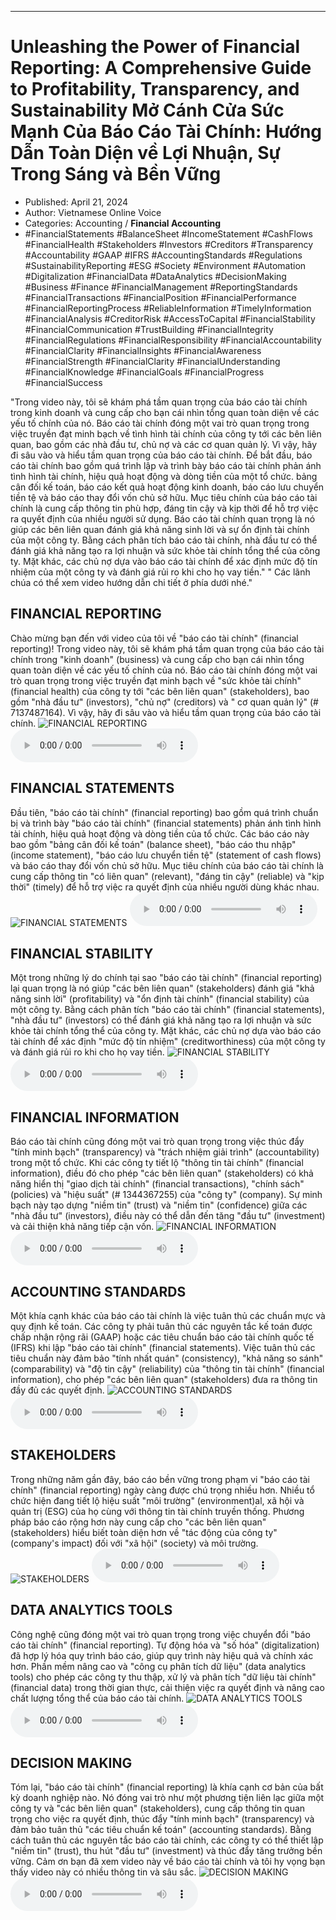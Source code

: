 
---

# Unleashing the Power of Financial Reporting: A Comprehensive Guide to Profitability, Transparency, and Sustainability Mở Cánh Cửa Sức Mạnh Của Báo Cáo Tài Chính: Hướng Dẫn Toàn Diện về Lợi Nhuận, Sự Trong Sáng và Bền Vững

- Published: April 21, 2024
- Author: Vietnamese Online Voice
- Categories: Accounting / **Financial Accounting**
- #FinancialStatements #BalanceSheet #IncomeStatement #CashFlows #FinancialHealth #Stakeholders #Investors #Creditors #Transparency #Accountability #GAAP #IFRS #AccountingStandards #Regulations #SustainabilityReporting #ESG #Society #Environment #Automation #Digitalization #FinancialData #DataAnalytics #DecisionMaking #Business #Finance #FinancialManagement #ReportingStandards #FinancialTransactions #FinancialPosition #FinancialPerformance #FinancialReportingProcess #ReliableInformation #TimelyInformation #FinancialAnalysis #CreditorRisk #AccessToCapital #FinancialStability #FinancialCommunication #TrustBuilding #FinancialIntegrity #FinancialRegulations #FinancialResponsibility #FinancialAccountability #FinancialClarity #FinancialInsights #FinancialAwareness #FinancialStrength #FinancialClarity #FinancialUnderstanding #FinancialKnowledge #FinancialGoals #FinancialProgress #FinancialSuccess

"Trong video này, tôi sẽ khám phá tầm quan trọng của báo cáo tài chính trong kinh doanh và cung cấp cho bạn cái nhìn tổng quan toàn diện về các yếu tố chính của nó. Báo cáo tài chính đóng một vai trò quan trọng trong việc truyền đạt minh bạch về tình hình tài chính của công ty tới các bên liên quan, bao gồm các nhà đầu tư, chủ nợ và các cơ quan quản lý. Vì vậy, hãy đi sâu vào và hiểu tầm quan trọng của báo cáo tài chính. Để bắt đầu, báo cáo tài chính bao gồm quá trình lập và trình bày báo cáo tài chính phản ánh tình hình tài chính, hiệu quả hoạt động và dòng tiền của một tổ chức. bảng cân đối kế toán, báo cáo kết quả hoạt động kinh doanh, báo cáo lưu chuyển tiền tệ và báo cáo thay đổi vốn chủ sở hữu. Mục tiêu chính của báo cáo tài chính là cung cấp thông tin phù hợp, đáng tin cậy và kịp thời để hỗ trợ việc ra quyết định của nhiều người sử dụng. Báo cáo tài chính quan trọng là nó giúp các bên liên quan đánh giá khả năng sinh lời và sự ổn định tài chính của một công ty. Bằng cách phân tích báo cáo tài chính, nhà đầu tư có thể đánh giá khả năng tạo ra lợi nhuận và sức khỏe tài chính tổng thể của công ty. Mặt khác, các chủ nợ dựa vào báo cáo tài chính để xác định mức độ tín nhiệm của một công ty và đánh giá rủi ro khi cho họ vay tiền." " Các lãnh chúa có thể xem video hướng dẫn chi tiết ở phía dưới nhé."


## FINANCIAL REPORTING

Chào mừng bạn đến với video của tôi về "báo cáo tài chính" (financial reporting)! Trong video này, tôi sẽ khám phá tầm quan trọng của báo cáo tài chính trong "kinh doanh" (business) và cung cấp cho bạn cái nhìn tổng quan toàn diện về các yếu tố chính của nó. Báo cáo tài chính đóng một vai trò quan trọng trong việc truyền đạt minh bạch về "sức khỏe tài chính" (financial health) của công ty tới "các bên liên quan" (stakeholders), bao gồm "nhà đầu tư" (investors), "chủ nợ" (creditors) và " cơ quan quản lý" (# 7137487164). Vì vậy, hãy đi sâu vào và hiểu tầm quan trọng của báo cáo tài chính.
![FINANCIAL REPORTING](https://http-archiver-apis-production-80.schnworks.com/storage/images/transitions/2024-04-21/transition--6707803796-Montserrat-Thin-673AB7.jpg)
<audio controls>
    <source src="https://http-archiver-apis-production-80.schnworks.com/storage/audio/file-2848476668.mp3" type="audio/mpeg">
</audio>



## FINANCIAL STATEMENTS

Đầu tiên, "báo cáo tài chính" (financial reporting) bao gồm quá trình chuẩn bị và trình bày "báo cáo tài chính" (financial statements) phản ánh tình hình tài chính, hiệu quả hoạt động và dòng tiền của tổ chức. Các báo cáo này bao gồm "bảng cân đối kế toán" (balance sheet), "báo cáo thu nhập" (income statement), "báo cáo lưu chuyển tiền tệ" (statement of cash flows) và báo cáo thay đổi vốn chủ sở hữu. Mục tiêu chính của báo cáo tài chính là cung cấp thông tin "có liên quan" (relevant), "đáng tin cậy" (reliable) và "kịp thời" (timely) để hỗ trợ việc ra quyết định của nhiều người dùng khác nhau.
![FINANCIAL STATEMENTS](https://http-archiver-apis-production-80.schnworks.com/storage/images/transitions/2024-04-21/transition--11849425505-Montserrat-Black-880E4F.jpg)
<audio controls>
    <source src="https://http-archiver-apis-production-80.schnworks.com/storage/audio/file-41612850909.mp3" type="audio/mpeg">
</audio>



## FINANCIAL STABILITY

Một trong những lý do chính tại sao "báo cáo tài chính" (financial reporting) lại quan trọng là nó giúp "các bên liên quan" (stakeholders) đánh giá "khả năng sinh lời" (profitability) và "ổn định tài chính" (financial stability) của một công ty. Bằng cách phân tích "báo cáo tài chính" (financial statements), "nhà đầu tư" (investors) có thể đánh giá khả năng tạo ra lợi nhuận và sức khỏe tài chính tổng thể của công ty. Mặt khác, các chủ nợ dựa vào báo cáo tài chính để xác định "mức độ tín nhiệm" (creditworthiness) của một công ty và đánh giá rủi ro khi cho họ vay tiền.
![FINANCIAL STABILITY](https://http-archiver-apis-production-80.schnworks.com/storage/images/transitions/2024-04-21/transition-25011185141-Montserrat-ExtraBold-512DA8.jpg)
<audio controls>
    <source src="https://http-archiver-apis-production-80.schnworks.com/storage/audio/file-1271395682.mp3" type="audio/mpeg">
</audio>



## FINANCIAL INFORMATION

Báo cáo tài chính cũng đóng một vai trò quan trọng trong việc thúc đẩy "tính minh bạch" (transparency) và "trách nhiệm giải trình" (accountability) trong một tổ chức. Khi các công ty tiết lộ "thông tin tài chính" (financial information), điều đó cho phép "các bên liên quan" (stakeholders) có khả năng hiển thị "giao dịch tài chính" (financial transactions), "chính sách" (policies) và "hiệu suất" (# 1344367255) của "công ty" (company). Sự minh bạch này tạo dựng "niềm tin" (trust) và "niềm tin" (confidence) giữa các "nhà đầu tư" (investors), điều này có thể dẫn đến tăng "đầu tư" (investment) và cải thiện khả năng tiếp cận vốn.
![FINANCIAL INFORMATION](https://http-archiver-apis-production-80.schnworks.com/storage/images/transitions/2024-04-21/transition--2571502030-Montserrat-ExtraBold-004895.jpg)
<audio controls>
    <source src="https://http-archiver-apis-production-80.schnworks.com/storage/audio/file-63638801320.mp3" type="audio/mpeg">
</audio>



## ACCOUNTING STANDARDS

Một khía cạnh khác của báo cáo tài chính là việc tuân thủ các chuẩn mực và quy định kế toán. Các công ty phải tuân thủ các nguyên tắc kế toán được chấp nhận rộng rãi (GAAP) hoặc các tiêu chuẩn báo cáo tài chính quốc tế (IFRS) khi lập "báo cáo tài chính" (financial statements). Việc tuân thủ các tiêu chuẩn này đảm bảo "tính nhất quán" (consistency), "khả năng so sánh" (comparability) và "độ tin cậy" (reliability) của "thông tin tài chính" (financial information), cho phép "các bên liên quan" (stakeholders) đưa ra thông tin đầy đủ các quyết định.
![ACCOUNTING STANDARDS](https://http-archiver-apis-production-80.schnworks.com/storage/images/transitions/2024-04-21/transition-21981568292-Montserrat-ExtraBold-004895.jpg)
<audio controls>
    <source src="https://http-archiver-apis-production-80.schnworks.com/storage/audio/file-35895403712.mp3" type="audio/mpeg">
</audio>



## STAKEHOLDERS

Trong những năm gần đây, báo cáo bền vững trong phạm vi "báo cáo tài chính" (financial reporting) ngày càng được chú trọng nhiều hơn. Nhiều tổ chức hiện đang tiết lộ hiệu suất "môi trường" (environment)al, xã hội và quản trị (ESG) của họ cùng với thông tin tài chính truyền thống. Phương pháp báo cáo rộng hơn này cung cấp cho "các bên liên quan" (stakeholders) hiểu biết toàn diện hơn về "tác động của công ty" (company's impact) đối với "xã hội" (society) và môi trường.
![STAKEHOLDERS](https://http-archiver-apis-production-80.schnworks.com/storage/images/transitions/2024-04-21/transition-26627230554-Montserrat-SemiBold-7B1FA2.jpg)
<audio controls>
    <source src="https://http-archiver-apis-production-80.schnworks.com/storage/audio/file-13283458018.mp3" type="audio/mpeg">
</audio>



## DATA ANALYTICS TOOLS

Công nghệ cũng đóng một vai trò quan trọng trong việc chuyển đổi "báo cáo tài chính" (financial reporting). Tự động hóa và "số hóa" (digitalization) đã hợp lý hóa quy trình báo cáo, giúp quy trình này hiệu quả và chính xác hơn. Phần mềm nâng cao và "công cụ phân tích dữ liệu" (data analytics tools) cho phép các công ty thu thập, xử lý và phân tích "dữ liệu tài chính" (financial data) trong thời gian thực, cải thiện việc ra quyết định và nâng cao chất lượng tổng thể của báo cáo tài chính.
![DATA ANALYTICS TOOLS](https://http-archiver-apis-production-80.schnworks.com/storage/images/transitions/2024-04-21/transition--32600240826-Montserrat-Black-7B1FA2.jpg)
<audio controls>
    <source src="https://http-archiver-apis-production-80.schnworks.com/storage/audio/file-13513486764.mp3" type="audio/mpeg">
</audio>



## DECISION MAKING

Tóm lại, "báo cáo tài chính" (financial reporting) là khía cạnh cơ bản của bất kỳ doanh nghiệp nào. Nó đóng vai trò như một phương tiện liên lạc giữa một công ty và "các bên liên quan" (stakeholders), cung cấp thông tin quan trọng cho việc ra quyết định, thúc đẩy "tính minh bạch" (transparency) và đảm bảo tuân thủ "các tiêu chuẩn kế toán" (accounting standards). Bằng cách tuân thủ các nguyên tắc báo cáo tài chính, các công ty có thể thiết lập "niềm tin" (trust), thu hút "đầu tư" (investment) và thúc đẩy tăng trưởng bền vững. Cảm ơn bạn đã xem video này về báo cáo tài chính và tôi hy vọng bạn thấy video này có nhiều thông tin và sâu sắc.
![DECISION MAKING](https://http-archiver-apis-production-80.schnworks.com/storage/images/transitions/2024-04-21/transition--29829394945-Montserrat-Black-673AB7.jpg)
<audio controls>
    <source src="https://http-archiver-apis-production-80.schnworks.com/storage/audio/file-25018761794.mp3" type="audio/mpeg">
</audio>

